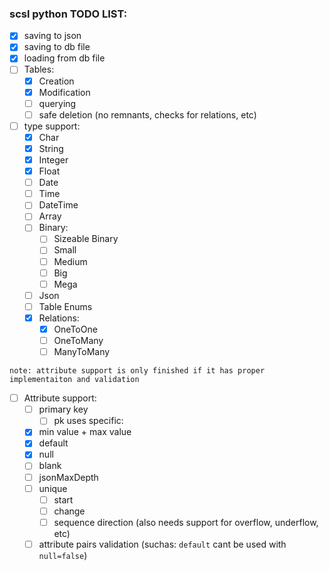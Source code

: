 ### scsl python TODO LIST:
- [x] saving to json
- [x] saving to db file
- [x] loading from db file
- [ ] Tables:
    - [x] Creation
    - [x] Modification
    - [ ] querying
    - [ ] safe deletion (no remnants, checks for relations, etc)
- [ ] type support:
    - [x] Char
    - [x] String
    - [x] Integer
    - [x] Float
    - [ ] Date
    - [ ] Time
    - [ ] DateTime
    - [ ] Array
    - [ ] Binary:
        - [ ] Sizeable Binary
        - [ ] Small
        - [ ] Medium
        - [ ] Big
        - [ ] Mega
    - [ ] Json
    - [ ] Table Enums
    - [x] Relations:
        - [x] OneToOne
        - [ ] OneToMany
        - [ ] ManyToMany
    
`note: attribute support is only finished if it has proper implementaiton and validation`
- [ ] Attribute support:
    - [ ] primary key
        - [ ] pk uses specific:
    - [x] min value + max value
    - [x] default
    - [x] null
    - [ ] blank
    - [ ] jsonMaxDepth
    - [ ] unique
        - [ ] start
        - [ ] change
        - [ ] sequence direction (also needs support for overflow, underflow, etc)

    - [ ] attribute pairs validation (suchas: `default` cant be used with `null=false`)
